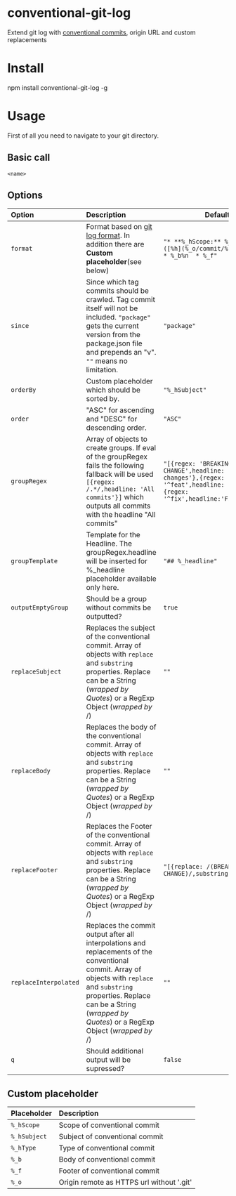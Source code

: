 # conventional-git-log

Extend git log with [conventional commits](https://www.conventionalcommits.org/en/v1.0.0-beta.2/), origin URL and custom replacements

# Install 

npm install conventional-git-log -g

# Usage
First of all you need to navigate to your git directory.

## Basic call
`<name> `

## Options
| Option        | Description | Default |
|:------------------|:-------------|---------|
| `format` | Format based on [git log format](https://www.git-scm.com/docs/git-log#Documentation/git-log.txt-emnem). In addition there are **Custom placeholder**(see below) | `"* **%_hScope:** %_hSubject ([%h](%_o/commit/%h)) @%an%n  * %_b%n  * %_f"` |
| `since` | Since which tag commits should be crawled. Tag commit itself will not be included. `"package"` gets the current version from the package.json file and prepends an "v". `""` means no limitation. | `"package"` |
| `orderBy` | Custom placeholder which should be sorted by. | `"%_hSubject"` |
| `order` | "ASC" for ascending and "DESC" for descending order. | `"ASC"` |
| `groupRegex` | Array of objects to create groups. If eval of the groupRegex fails the following fallback will be used `[{regex: /.*/,headline: 'All commits'}]` which outputs all commits with the headline "All commits" | `"[{regex: 'BREAKING CHANGE',headline: 'Breaking changes'},{regex: '^feat',headline: 'Features'},{regex: '^fix',headline:'Fixes'}]"` |
| `groupTemplate` | Template for the Headline. The groupRegex.headline will be inserted for %_headline placeholder available only here. | `"## %_headline"` |
| `outputEmptyGroup` | Should be a group without commits be outputted? | `true` |
| `replaceSubject` | Replaces the subject of the conventional commit. Array of objects with `replace` and `substring` properties. Replace can be a String (_wrapped by Quotes_) or a RegExp Object (_wrapped by_ /) | `""` |
| `replaceBody` | Replaces the body of the conventional commit. Array of objects with `replace` and `substring` properties. Replace can be a String (_wrapped by Quotes_) or a RegExp Object (_wrapped by_ /) | `""` |
| `replaceFooter` | Replaces the Footer of the conventional commit. Array of objects with `replace` and `substring` properties. Replace can be a String (_wrapped by Quotes_) or a RegExp Object (_wrapped by_ /) | `"[{replace: /(BREAKING CHANGE)/,substring:'**$1**'}]"` |
| `replaceInterpolated` | Replaces the commit output after all interpolations and replacements of the conventional commit. Array of objects with `replace` and `substring` properties. Replace can be a String (_wrapped by Quotes_) or a RegExp Object (_wrapped by_ /) | `""` |
| `q` | Should additional output will be supressed?  | `false` |

## Custom placeholder
| Placeholder        | Description |
|:------------------|:-------------|
| `%_hScope` | Scope of conventional commit |
| `%_hSubject` | Subject of conventional commit |
| `%_hType` | Type of conventional commit | 
| `%_b` | Body of conventional commit |
| `%_f` | Footer of conventional commit |
| `%_o` | Origin remote as HTTPS url without '.git' |
